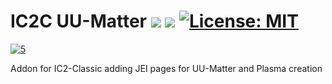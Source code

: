 # IC2C UU-Matter <a href="https://www.curseforge.com/minecraft/mc-mods/ic2cuumatter"><img src="http://cf.way2muchnoise.eu/versions/827219.svg" style="max-width:100%;"></a> <a href="https://www.curseforge.com/minecraft/mc-mods/ic2cuumatter"><img src="http://cf.way2muchnoise.eu/827219.svg" style="max-width:100%;"></a> <a href="https://github.com/Christofmeg/IC2C-UU-Matter/blob/1.19.2/LICENSE.txt"><img src="https://camo.githubusercontent.com/c561a9c3532b974b87754777c3f522d01987bd84e3ce6670c575204c50f46edf/68747470733a2f2f696d672e736869656c64732e696f2f62616467652f4c6963656e73652d4d49542d3232333066322e737667" alt="License: MIT" data-canonical-src="https://img.shields.io/badge/License-MIT-2230f2.svg" style="max-width: 100%;"></a>

<a href="https://modrinth.com/mod/ic2cuumatter" rel="nofollow"><img src="https://camo.githubusercontent.com/20e7228b2602b982606b72fa61960577f8d8000573fe04cb1e90351c3fadd945/68747470733a2f2f696d672e736869656c64732e696f2f62616467652f64796e616d69632f6a736f6e3f636f6c6f723d303041463543266c6162656c3d4d6f6472696e7468253061446f776e6c6f616473253230267374796c653d706c6173746963266c6f676f3d6d6f6472696e74682671756572793d646f776e6c6f6164732675726c3d68747470733a2f2f6170692e6d6f6472696e74682e636f6d2f76322f70726f6a6563742f4f375242586d336e" alt="5" data-canonical-src="https://img.shields.io/badge/dynamic/json?color=00AF5C&amp;label=Modrinth%0aDownloads%20&amp;style=plastic&amp;logo=modrinth&amp;query=downloads&amp;url=https://api.modrinth.com/v2/project/FOVCOVzb" style="max-width: 100%;"></a> 


 
 Addon for IC2-Classic adding JEI pages for UU-Matter and Plasma creation
